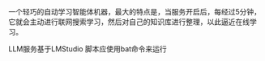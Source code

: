 一个轻巧的自动学习智能体机器，最大的特点是，当服务开启后，每经过5分钟，它就会主动进行联网搜索学习，然后对自己的知识库进行整理，以此逼近在线学习。

LLM服务基于LMStudio
脚本应使用bat命令来运行

